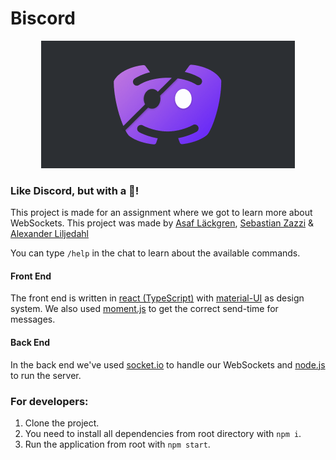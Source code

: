 # Biscord

<p align="center">
  <img src="/client/src/assets/biscord.gif" />
</p>
<p align="center">

### Like Discord, but with a 🐝!

This project is made for an assignment where we got to learn more about WebSockets.
This project was made by [Asaf Läckgren](https://github.com/intradastingly), [Sebastian Zazzi](https://github.com/zazzzi) & [Alexander Liljedahl](https://github.com/supertramps)

You can type `/help` in the chat to learn about the available commands.

#### Front End

The front end is written in [react (TypeScript)](https://create-react-app.dev/) with [material-UI](https://material-ui.com/) as design system.
We also used [moment.js](https://momentjs.com/) to get the correct send-time for messages.

#### Back End

In the back end we've used [socket.io](https://socket.io/) to handle our WebSockets and [node.js](https://nodejs.org/en/) to run the server.

### For developers:

1. Clone the project.
2. You need to install all dependencies from root directory with `npm i`.
3. Run the application from root with `npm start`. 

</p>
